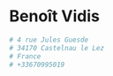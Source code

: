 # Benoît Vidis

```python
# 4 rue Jules Guesde
# 34170 Castelnau le Lez
# France
# +33670995019
```
